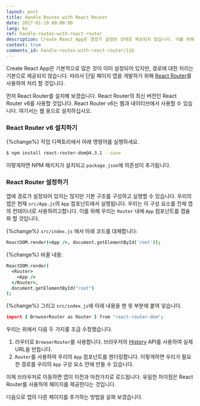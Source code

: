 ```yaml
---
layout: post
title: Handle Routes with React Router
date: 2017-01-10 00:00:00
lang: ko
ref: handle-routes-with-react-router
description: Create React App은 경로가 설정된 상태로 제공되지 않습니다. 이를 위해 React Router를 사용할 것입니다. React Router의 최신 버전인 React Router v6는 React 구성 요소의 조합 가능한 특성을 포함하며 단일 페이지 응용 프로그램에서 경로 작업을 하기가 쉽습니다.
context: true
comments_id: handle-routes-with-react-router/116
---
```


Create React App은 기본적으로 많은 것이 이미 설정되어 있지만, 경로에 대한 처리는 기본으로 제공되지 않습니다. 따라서 단일 페이지 앱을 개발하기 위해 [React Router](https://reacttraining.com/react-router/)를 사용하여 처리 할 것입니다.

먼저 React Router를 설치해 보겠습니다. React Router의 최신 버전인 React Router v6를 사용할 것입니다. React Router v6는 웹과 네이티브에서 사용할 수 있습니다. 여기서는 웹 용으로 설치하십시오.

### React Router v6 설치하기

{%change%} 작업 디렉토리에서 아래 명령어를 실행하세요.

```bash
$ npm install react-router-dom@4.3.1 --save
```

이렇게하면 NPM 패키지가 설치되고 `package.json`에 의존성이 추가됩니다.

### React Router 설정하기

앱에 경로가 설정되어 있지는 않지만 기본 구조를 구성하고 실행할 수 있습니다. 우리의 앱은 현재 `src/App.js`의 `App` 컴포넌트에서 실행됩니다. 우리는 이 구성 요소를 전체 앱의 컨테이너로 사용하려고합니다. 이를 위해 우리는 `Router` 내에 `App` 컴포넌트를 캡슐화 할 것입니다.

{%change%} `src/index.js` 에서 아래 코드를 대체합니다:

```coffee
ReactDOM.render(<App />, document.getElementById('root'));
```

{%change%} 바꿀 내용:

```coffee
ReactDOM.render(
  <Router>
    <App />
  </Router>,
  document.getElementById("root")
);
```

{%change%} 그리고 `src/index.js`에 아래 내용을 맨 윗 부분에 붙여 넣습니다.

```coffee
import { BrowserRouter as Router } from "react-router-dom";
```

우리는 위에서 다음 두 가지를 조금 수정했습니다.

1. 라우터로 `BrowserRouter`를 사용합니다. 브라우저의 [History](https://developer.mozilla.org/en-US/docs/Web/API/History) API를 사용하여 실제 URL을 만듭니다.
2. `Router`를 사용하여 우리의 `App` 컴포넌트를 렌더링합니다. 이렇게하면 우리가 필요한 경로를 우리의 `App` 구성 요소 안에 만들 수 있습니다.

이제 브라우저로 이동하면 앱이 이전과 마찬가지로 로드됩니다. 유일한 차이점은 React Router를 사용하여 페이지를 제공한다는 것입니다.

다음으로 앱의 다른 페이지를 추가하는 방법을 살펴 보겠습니다.
